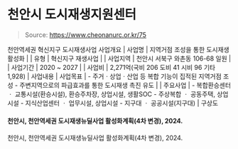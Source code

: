 # 천안시 도시재생지원센터

> Source: https://www.cheonanurc.or.kr/75

천안역세권 혁신지구 도시재생사업
사업개요
| 사업명 | 지역거점 조성을 통한 도시재생 활성화 |
| 유형 | 혁신지구 재생사업 |
| 사업지역 | 천안시 서북구 와촌동 106-68 일원 |
| 사업기간 | 2020 ~ 2027 |
| 사업비 | 2,271억(국비 206 도비 41 시비 96 기타 1,928) |
사업내용
| 사업목표 | - 주거ㆍ상업ㆍ산업 등 복합 기능이 집적된 지역거점 조성 - 주변지역으로의 파급효과를 통한 도시재생 촉진 유도 |
| 주요사업 | - 복합환승센터 ㆍ 교통시설(환승시설), 환승주차장, 상업시설, 생활SOC - 주상복합 ㆍ 공동주택, 상업시설 - 지식산업센터 ㆍ 업무시설, 상업시설 - 지구대 ㆍ 공공시설(지구대) |
구상도
#### 천안시, 천안역세권 도시재생뉴딜사업 활성화계획(4차 변경), 2024.
천안시, 천안역세권 도시재생뉴딜사업 활성화계획(4차 변경), 2024.